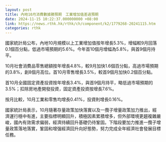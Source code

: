```yaml
---
layout: post
title: 內地10月消費數據勝預期　工業增加值差過預期
date: 2024-11-15 10:22:37.000000000 +08:00
link: https://news.rthk.hk/rthk/ch/component/k2/1779268-20241115.htm
categories: rthk
---
```


國家統計局公布，內地10月規模以上工業增加值按年增長5.3%，增幅較9月回落0.1個百分點，低過市場預期的5.6%。今年首10個月增幅為5.8%，與首9個月持平。

10月社會消費品零售總額按年增長4.8%，較9月加快1.6個百分點，高過市場預期的3.8%，創8個月高位。首10月零售增長3.5%，較首9個月加快0.2個百分點。

首10月全國固定資產投資按年增長3.4%，與首9個月持平，略低過市場預期的3.5%；扣除房地產開發投資，固定資產投資按增長7.6%。

按月比較，10月工業和零售均增長0.41%，投資則增長0.16%。

國家統計局表示，10月隨著存量政策加快落實以及一攬子增量政策加力推出，經濟運行穩中有進，主要指標明顯回升，積極因素累積增多，但外部環境更趨複雜嚴峻，國內有效需求偏弱，經濟持續回升基礎仍待鞏固。下階段要加力推進一攬子增量政策落地落實，鞏固和增强經濟回升向好態勢，努力完成全年經濟社會發展目標任務。
